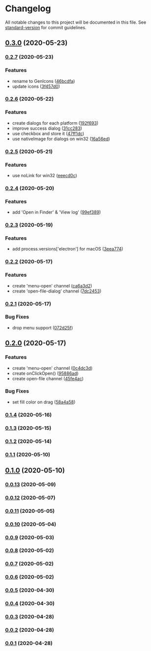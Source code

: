# Changelog

All notable changes to this project will be documented in this file. See [standard-version](https://github.com/conventional-changelog/standard-version) for commit guidelines.

## [0.3.0](https://github.com/sprout2000/gen-icons/compare/v0.2.7...v0.3.0) (2020-05-23)

### [0.2.7](https://github.com/sprout2000/gen-icons/compare/v0.2.6...v0.2.7) (2020-05-23)


### Features

* rename to GenIcons ([46bcdfa](https://github.com/sprout2000/gen-icons/commit/46bcdfa541e81941f313ee41595c4c9423874621))
* update icons ([3f457d0](https://github.com/sprout2000/gen-icons/commit/3f457d09aa9eb9a5a5db4964c08ee5d6ba04651b))

### [0.2.6](https://github.com/sprout2000/gen-icons/compare/v0.2.5...v0.2.6) (2020-05-22)


### Features

* create dialogs for each platform ([192f693](https://github.com/sprout2000/gen-icons/commit/192f6934c79e310f213955c61ef6f96f11dc4145))
* improve success dialog ([31cc283](https://github.com/sprout2000/gen-icons/commit/31cc2837bdab1d41357cabb07cab2111dfaab964))
* use checkbox and store it ([47ff1dc](https://github.com/sprout2000/gen-icons/commit/47ff1dc268169f62b4e4515d1c1cdfcd91344a97))
* use nativeImage for dialogs on win32 ([16a56ed](https://github.com/sprout2000/gen-icons/commit/16a56ed7d212d0dbcb5eb8526fbfeabc924b98b5))

### [0.2.5](https://github.com/sprout2000/gen-icons/compare/v0.2.4...v0.2.5) (2020-05-21)


### Features

* use noLink for win32 ([eeecd0c](https://github.com/sprout2000/gen-icons/commit/eeecd0ca27481ef41257f322c476a109ebb2f189))

### [0.2.4](https://github.com/sprout2000/gen-icons/compare/v0.2.3...v0.2.4) (2020-05-20)


### Features

* add 'Open in Finder' & 'View log' ([99ef389](https://github.com/sprout2000/gen-icons/commit/99ef389adc3e78ae31ed543b242ba948fa2cebdd))

### [0.2.3](https://github.com/sprout2000/gen-icons/compare/v0.2.2...v0.2.3) (2020-05-19)


### Features

* add process.versions['electron'] for macOS ([3eea774](https://github.com/sprout2000/gen-icons/commit/3eea774c7d3bb2464a4256e39be5bc8e1c81e532))

### [0.2.2](https://github.com/sprout2000/gen-icons/compare/v0.2.1...v0.2.2) (2020-05-17)


### Features

* create 'menu-open' channel ([ca6a3d2](https://github.com/sprout2000/gen-icons/commit/ca6a3d275f803d84bbc00977de8d49009e0dd565))
* create 'open-file-dialog' channel ([7dc2453](https://github.com/sprout2000/gen-icons/commit/7dc24538791cc2cc7f8607768a0496ac5b705f56))

### [0.2.1](https://github.com/sprout2000/gen-icons/compare/v0.2.0...v0.2.1) (2020-05-17)


### Bug Fixes

* drop menu support ([072d25f](https://github.com/sprout2000/gen-icons/commit/072d25f4e1c8be69fbb315569b86a7174fcc3282))

## [0.2.0](https://github.com/sprout2000/gen-icons/compare/v0.1.4...v0.2.0) (2020-05-17)


### Features

* create 'menu-open' channel ([0c4dc3d](https://github.com/sprout2000/gen-icons/commit/0c4dc3d6102815532510b10fabf6edb36f1b2b94))
* create onClickOpen() ([95886ad](https://github.com/sprout2000/gen-icons/commit/95886ad57e55264e45a4810788f2f9a2569a8e0e))
* create open-file channel ([45fe4ac](https://github.com/sprout2000/gen-icons/commit/45fe4aca4a2c3ca38cb69a4ac998904653dc1373))


### Bug Fixes

* set fill color on drag ([58a4a58](https://github.com/sprout2000/gen-icons/commit/58a4a589490fab81a7d272d01e336476b76c8a1c))

### [0.1.4](https://github.com/sprout2000/gen-icons/compare/v0.1.3...v0.1.4) (2020-05-16)

### [0.1.3](https://github.com/sprout2000/gen-icons/compare/v0.1.2...v0.1.3) (2020-05-15)

### [0.1.2](https://github.com/sprout2000/gen-icons/compare/v0.1.1...v0.1.2) (2020-05-14)

### [0.1.1](https://github.com/sprout2000/gen-icons/compare/v0.1.0...v0.1.1) (2020-05-10)

## [0.1.0](https://github.com/sprout2000/gen-icons/compare/v0.0.13...v0.1.0) (2020-05-10)

### [0.0.13](https://github.com/sprout2000/gen-icons/compare/v0.0.12...v0.0.13) (2020-05-09)

### [0.0.12](https://github.com/sprout2000/gen-icons/compare/v0.0.11...v0.0.12) (2020-05-07)

### [0.0.11](https://github.com/sprout2000/gen-icons/compare/v0.0.10...v0.0.11) (2020-05-05)

### [0.0.10](https://github.com/sprout2000/gen-icons/compare/v0.0.9...v0.0.10) (2020-05-04)

### [0.0.9](https://github.com/sprout2000/gen-icons/compare/v0.0.8...v0.0.9) (2020-05-03)

### [0.0.8](https://github.com/sprout2000/gen-icons/compare/v0.0.7...v0.0.8) (2020-05-02)

### [0.0.7](https://github.com/sprout2000/gen-icons/compare/v0.0.6...v0.0.7) (2020-05-02)

### [0.0.6](https://github.com/sprout2000/gen-icons/compare/v0.0.5...v0.0.6) (2020-05-02)

### [0.0.5](https://github.com/sprout2000/gen-icons/compare/v0.0.4...v0.0.5) (2020-04-30)

### [0.0.4](https://github.com/sprout2000/gen-icons/compare/v0.0.3...v0.0.4) (2020-04-30)

### [0.0.3](https://github.com/sprout2000/gen-icons/compare/v0.0.2...v0.0.3) (2020-04-28)

### [0.0.2](https://github.com/sprout2000/gen-icons/compare/v0.0.1...v0.0.2) (2020-04-28)

### [0.0.1](https://github.com/sprout2000/gen-icons/compare/v0.0.0...v0.0.1) (2020-04-28)
